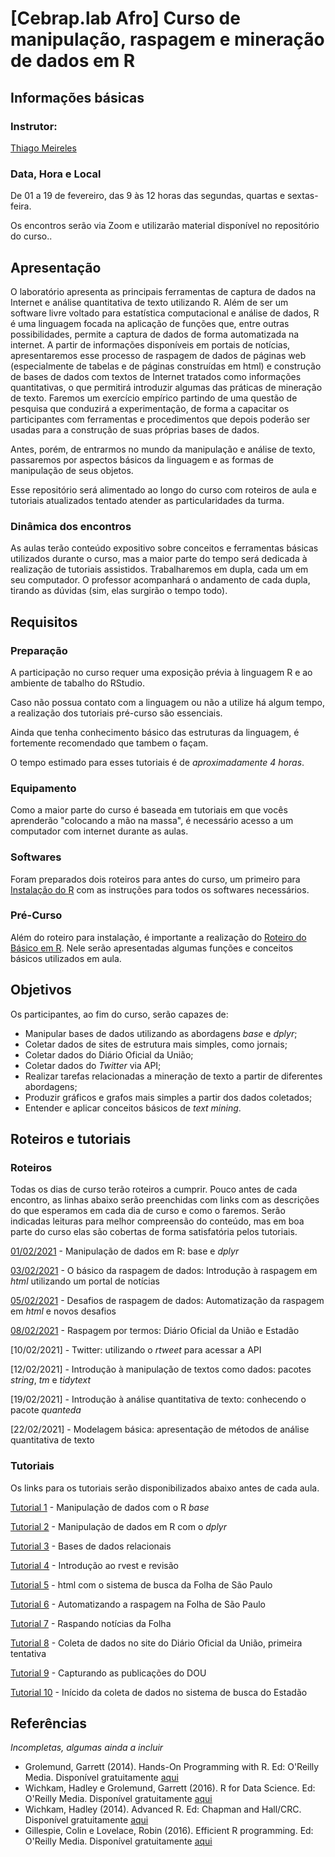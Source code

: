 # [Cebrap.lab Afro] Curso de manipulação, raspagem e mineração de dados em R

## Informações básicas

### Instrutor: 
	
[Thiago Meireles](https://thiagomeireles.github.io/)

### Data, Hora e Local

De 01 a 19 de fevereiro, das 9 às 12 horas das segundas, quartas e sextas-feira.

Os encontros serão via Zoom e utilizarão material disponível no repositório do curso..

## Apresentação

O laboratório apresenta as principais ferramentas de captura de dados na Internet e análise quantitativa de texto utilizando R. Além de ser um software livre voltado para estatística computacional e análise de dados, R é uma linguagem focada na aplicação de funções que, entre outras possibilidades, permite a captura de dados de forma automatizada na internet. A partir de informações disponíveis em portais de notícias, apresentaremos esse processo de raspagem de dados de páginas web (especialmente de tabelas e de páginas construídas em html) e construção de bases de dados com textos de Internet tratados como informações quantitativas, o que permitirá introduzir algumas das práticas de mineração de texto. Faremos um exercício empírico partindo de uma questão de pesquisa que conduzirá a experimentação, de forma a capacitar os participantes com ferramentas e procedimentos que depois poderão ser usadas para a construção de suas próprias bases de dados. 

Antes, porém, de entrarmos no mundo da manipulação e análise de texto, passaremos por aspectos básicos da linguagem e as formas de manipulação de seus objetos.

Esse repositório será alimentado ao longo do curso com roteiros de aula e tutoriais atualizados tentado atender as particularidades da turma.

### Dinâmica dos encontros

As aulas terão conteúdo expositivo sobre conceitos e ferramentas básicas utilizados durante o curso, mas a maior parte do tempo será dedicada à realização de tutoriais assistidos. Trabalharemos em dupla, cada um em seu computador. O professor acompanhará o andamento de cada dupla, tirando as dúvidas (sim, elas surgirão o tempo todo).

## Requisitos

### Preparação
A participação no curso requer uma exposição prévia à linguagem R e ao ambiente de tabalho do RStudio.

Caso não possua contato com a linguagem ou não a utilize há algum tempo, a realização dos tutoriais pré-curso são essenciais.

Ainda que tenha conhecimento básico das estruturas da linguagem, é fortemente recomendado que tambem o façam.

O tempo estimado para esses tutoriais é de *aproximadamente 4 horas*.

### Equipamento

Como a maior parte do curso é baseada em tutoriais em que vocês aprenderão "colocando a mão na massa", é necessário acesso a um computador com internet durante as aulas.

### Softwares

Foram preparados dois roteiros para antes do curso, um primeiro para [Instalação do R](https://github.com/thiagomeireles/cebrap_afro_2021/blob/main/roteiros/00_instalacao.md) com as instruções para todos os softwares necessários.

### Pré-Curso

Além do roteiro para instalação, é importante a realização do [Roteiro do Básico em R](https://github.com/thiagomeireles/cebrap_afro_2021/blob/main/roteiros/01_basico.md). Nele serão apresentadas algumas funções e conceitos básicos utilizados em aula.

## Objetivos

Os participantes, ao fim do curso, serão capazes de:
- Manipular bases de dados utilizando as abordagens *base* e *dplyr*;
- Coletar dados de sites de estrutura mais simples, como jornais;
- Coletar dados do Diário Oficial da União;
- Coletar dados do *Twitter* via API;
- Realizar tarefas relacionadas a mineração de texto a partir de diferentes abordagens;
- Produzir gráficos e grafos mais simples a partir dos dados coletados;
- Entender e aplicar conceitos básicos de *text mining*.

## Roteiros e tutoriais

### Roteiros

Todas os dias de curso terão roteiros a cumprir. Pouco antes de cada encontro, as linhas abaixo serão preenchidas com links com as descrições do que esperamos em cada dia de curso e como o faremos. Serão indicadas leituras para melhor compreensão do conteúdo, mas em boa parte do curso elas são cobertas de forma satisfatória pelos tutoriais.

[01/02/2021](https://github.com/thiagomeireles/cebrap_afro_2021/blob/main/roteiros/dia_01.md) - Manipulação de dados em R: base e *dplyr*

[03/02/2021](https://github.com/thiagomeireles/cebrap_afro_2021/blob/main/roteiros/dia_02.md) - O básico da raspagem de dados: Introdução à raspagem em *html* utilizando um portal de notícias

[05/02/2021](https://github.com/thiagomeireles/cebrap_afro_2021/blob/main/roteiros/dia_03.md) - Desafios de raspagem de dados: Automatização da raspagem em *html* e novos desafios

[08/02/2021](https://github.com/thiagomeireles/cebrap_afro_2021/blob/main/roteiros/dia_04.md) - Raspagem por termos: Diário Oficial da União e Estadão

[10/02/2021] - Twitter: utilizando o *rtweet* para acessar a API

[12/02/2021] - Introdução à manipulação de textos como dados: pacotes *string*, *tm* e *tidytext*

[19/02/2021] - Introdução à análise quantitativa de texto: conhecendo o pacote *quanteda*

[22/02/2021] - Modelagem básica: apresentação de métodos de análise quantitativa de texto


### Tutoriais

Os links para os tutoriais serão disponibilizados abaixo antes de cada aula.

[Tutorial 1](https://github.com/thiagomeireles/cebrap_afro_2021/blob/main/tutoriais/Tutorial_1.md) - Manipulação de dados com o R *base*

[Tutorial 2](https://github.com/thiagomeireles/cebrap_afro_2021/blob/main/tutoriais/Tutorial_2.md) - Manipulação de dados em R com o *dplyr*

[Tutorial 3](https://github.com/thiagomeireles/cebrap_afro_2021/blob/main/tutoriais/Tutorial_3.md) - Bases de dados relacionais

[Tutorial 4](https://github.com/thiagomeireles/cebrap_afro_2021/blob/main/tutoriais/Tutorial_4.md) - Introdução ao rvest e revisão

[Tutorial 5](https://github.com/thiagomeireles/cebrap_afro_2021/blob/main/tutoriais/Tutorial_5.md) - html com o sistema de busca da Folha de São Paulo

[Tutorial 6](https://github.com/thiagomeireles/cebrap_afro_2021/blob/main/tutoriais/Tutorial_6.md) - Automatizando a raspagem na Folha de São Paulo

[Tutorial 7](https://github.com/thiagomeireles/cebrap_afro_2021/blob/main/tutoriais/Tutorial_7.md) - Raspando notícias da Folha

[Tutorial 8](https://github.com/thiagomeireles/cebrap_afro_2021/blob/main/tutoriais/Tutorial_8.md) - Coleta de dados no site do Diário Oficial da União, primeira tentativa

[Tutorial 9](https://github.com/thiagomeireles/cebrap_afro_2021/blob/main/tutoriais/Tutorial_9.md) - Capturando as publicações do DOU

[Tutorial 10](https://github.com/thiagomeireles/cebrap_afro_2021/blob/main/tutoriais/Tutorial_10.md) - Inícido da coleta de dados no sistema de busca do Estadão

## Referências

*Incompletas, algumas ainda a incluir*

- Grolemund, Garrett (2014). Hands-On Programming with R. Ed: O'Reilly Media. Disponível gratuitamente [aqui](https://rstudio-education.github.io/hopr/)
- Wichkam, Hadley e Grolemund, Garrett (2016). R for Data Science. Ed: O'Reilly Media. Disponível gratuitamente [aqui](http://r4ds.had.co.nz/data-visualisation.html)
- Wichkam, Hadley (2014). Advanced R. Ed: Chapman and Hall/CRC. Disponível gratuitamente [aqui](http://adv-r.had.co.nz/)
- Gillespie, Colin e Lovelace, Robin (2016). Efficient R programming. Ed: O'Reilly Media. Disponível gratuitamente [aqui](https://csgillespie.github.io/efficientR/)

